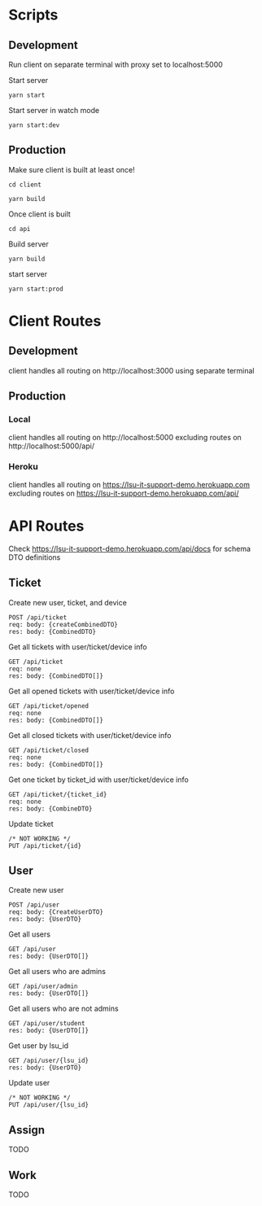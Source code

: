 # Scripts

## Development

Run client on separate terminal with proxy set to localhost:5000

Start server

```
yarn start
```

Start server in watch mode

```
yarn start:dev
```

## Production

Make sure client is built at least once!

```
cd client
```

```
yarn build

```

Once client is built

```
cd api
```

Build server

```
yarn build
```

start server

```
yarn start:prod
```

# Client Routes

## Development

client handles all routing on http://localhost:3000 using separate terminal

## Production

### Local

client handles all routing on http://localhost:5000 excluding routes on http://localhost:5000/api/

### Heroku

client handles all routing on https://lsu-it-support-demo.herokuapp.com excluding routes on https://lsu-it-support-demo.herokuapp.com/api/

# API Routes

Check https://lsu-it-support-demo.herokuapp.com/api/docs for schema DTO definitions

## Ticket

Create new user, ticket, and device

```
POST /api​/ticket
req: body: {createCombinedDTO}
res: body: {CombinedDTO}

```

Get all tickets with user/ticket/device info

```
GET /api​/ticket
req: none
res: body: {CombinedDTO[]}
```

Get all opened tickets with user/ticket/device info

```
GET /api​/ticket/opened
req: none
res: body: {CombinedDTO[]}
```

Get all closed tickets with user/ticket/device info

```
GET /api​/ticket/closed
req: none
res: body: {CombinedDTO[]}
```

Get one ticket by ticket_id with user/ticket/device info

```
GET /api​/ticket​/{ticket_id}
req: none
res: body: {CombineDTO}
```

Update ticket

```
/* NOT WORKING */
PUT /api​/ticket​/{id}
```

## User

Create new user

```
POST /api​/user
req: body: {CreateUserDTO}
res: body: {UserDTO}
```

Get all users

```
GET /api​/user
res: body: {UserDTO[]}
```

Get all users who are admins

```
GET /api​/user/admin
res: body: {UserDTO[]}
```

Get all users who are not admins

```
GET /api​/user/student
res: body: {UserDTO[]}
```

Get user by lsu_id

```
GET /api​/user/{lsu_id}
res: body: {UserDTO}
```

Update user

```
/* NOT WORKING */
PUT /api/user/{lsu_id}
```

## Assign

TODO

## Work

TODO
